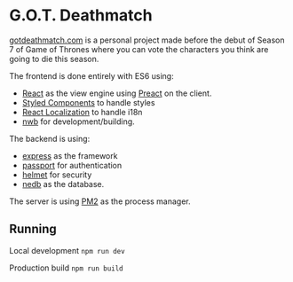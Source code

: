 # G.O.T. Deathmatch

[gotdeathmatch.com](http://gotdeathmatch.com) is a personal project made before the debut of Season 7 of Game of Thrones where you can vote the characters you think are going to die this season.

The frontend is done entirely with ES6 using:
 - [React](https://github.com/facebook/react) as the view engine using [Preact](https://github.com/developit/preact) on the client.
 - [Styled Components](https://github.com/styled-components/styled-components) to handle styles
 - [React Localization](https://github.com/stefalda/react-localization) to handle i18n
 - [nwb](https://github.com/insin/nwb) for development/building.

The backend is using:
 - [express](https://github.com/expressjs/express) as the framework
 - [passport](https://github.com/drudge/passport-facebook-token) for authentication
 - [helmet](https://github.com/helmetjs/helmet) for security
 - [nedb](https://github.com/louischatriot/nedb) as the database.

The server is using [PM2](https://github.com/Unitech/pm2) as the process manager.

## Running

Local development
`
npm run dev
`

Production build
`
npm run build
`
